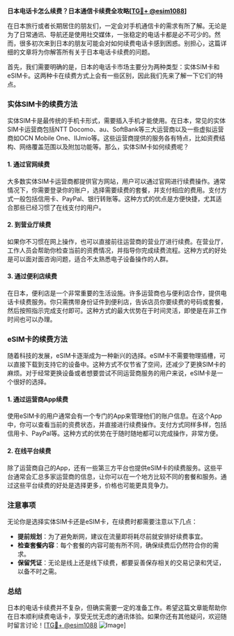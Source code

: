 **日本电话卡怎么续费？日本通信卡续费全攻略[[TG💪+ @esim1088](https://t.me/s/esim1088)]**

在日本旅行或者长期居住的朋友们，一定会对手机通信卡的需求有所了解。无论是为了日常通讯、导航还是使用社交媒体，一张稳定的电话卡都是必不可少的。然而，很多初次来到日本的朋友可能会对如何续费电话卡感到困惑。别担心，这篇详细的文章将为你解答所有关于日本电话卡续费的问题。

首先，我们需要明确的是，日本的电话卡市场主要分为两种类型：实体SIM卡和eSIM卡。这两种卡在续费方式上会有一些区别，因此我们先来了解一下它们的特点。

### 实体SIM卡的续费方法

实体SIM卡是最传统的手机卡形式，需要插入手机才能使用。在日本，常见的实体SIM卡运营商包括NTT Docomo、au、SoftBank等三大运营商以及一些虚拟运营商如OCN Mobile One、IIJmio等。这些运营商提供的服务各有特点，比如资费结构、网络覆盖范围以及附加功能等。那么，实体SIM卡如何续费呢？

#### 1. 通过官网续费

大多数实体SIM卡运营商都提供官方网站，用户可以通过官网进行续费操作。通常情况下，你需要登录你的账户，选择需要续费的套餐，并支付相应的费用。支付方式一般包括信用卡、PayPal、银行转账等。这种方式的优点是方便快捷，尤其适合那些已经习惯了在线支付的用户。

#### 2. 到营业厅续费

如果你不习惯在网上操作，也可以直接前往运营商的营业厅进行续费。在营业厅，工作人员会帮助你检查当前的资费情况，并指导你完成续费流程。这种方式的好处是可以面对面咨询问题，适合不太熟悉电子设备操作的人群。

#### 3. 通过便利店续费

在日本，便利店是一个非常重要的生活设施。许多运营商也与便利店合作，提供电话卡续费服务。你只需携带身份证件到便利店，告诉店员你要续费的号码或套餐，然后按照指示完成支付即可。这种方式的最大优势在于时间灵活，即使是在非工作时间也可以办理。

### eSIM卡的续费方法

随着科技的发展，eSIM卡逐渐成为一种新兴的选择。eSIM卡不需要物理插槽，可以直接下载到支持它的设备中。这种方式不仅节省了空间，还减少了更换SIM卡的麻烦。对于经常更换设备或者想要尝试不同运营商服务的用户来说，eSIM卡是一个很好的选择。

#### 1. 通过运营商App续费

使用eSIM卡的用户通常会有一个专门的App来管理他们的账户信息。在这个App中，你可以查看当前的资费状态，并直接进行续费操作。支付方式同样多样，包括信用卡、PayPal等。这种方式的优势在于随时随地都可以完成操作，非常方便。

#### 2. 在线平台续费

除了运营商自己的App，还有一些第三方平台也提供eSIM卡的续费服务。这些平台通常会汇总多家运营商的信息，让你可以在一个地方比较不同的套餐和服务。通过这些平台续费的好处是选择更多，价格也可能更具竞争力。

### 注意事项

无论你是选择实体SIM卡还是eSIM卡，在续费时都需要注意以下几点：

- **提前规划**：为了避免断网，建议在流量即将耗尽前就安排好续费事宜。
- **检查套餐内容**：每个套餐的内容可能有所不同，确保续费后仍然符合你的需求。
- **保留凭证**：无论是线上还是线下续费，都要妥善保存相关的交易记录和凭证，以备不时之需。

### 总结

日本的电话卡续费并不复杂，但确实需要一定的准备工作。希望这篇文章能帮助你在日本顺利续费电话卡，享受无忧无虑的通讯体验。如果你还有其他疑问，欢迎随时留言讨论！[[TG💪+ @esim1088](https://t.me/s/esim1088) ![Image](https://i.postimg.cc/4NQfJmqS/Snipaste-2025-05-13-00-14-12.png)]